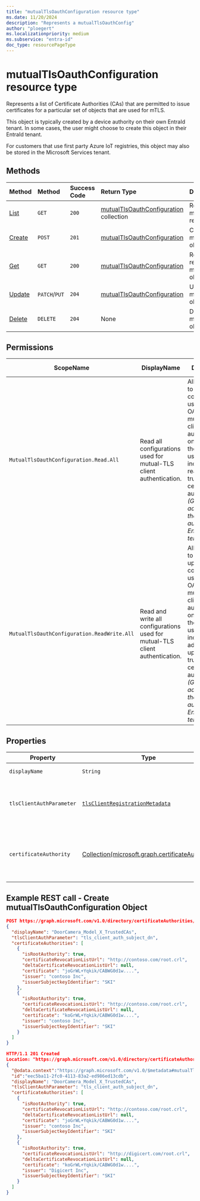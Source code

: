 ```yaml
---
title: "mutualTlsOauthConfiguration resource type"
ms.date: 11/20/2024
description: "Represents a mutualTlsOauthConfig"
author: "ploegert"
ms.localizationpriority: medium
ms.subservice: "entra-id"
doc_type: resourcePageType
---
```


# mutualTlsOauthConfiguration resource type

Represents a list of Certificate Authorities (CAs) that are permitted to issue certificates for a particular set of objects that are used for mTLS.

This object is typically created by a device authority on their own EntraId tenant. In some cases, the user might choose to create this object in their EntraId tenant.

For customers that use first party Azure IoT registries, this object may also be stored in the Microsoft Services tenant.


## Methods
| Method       | Method | Success Code | Return Type  | Description | 
|:---------------|:--------|:----------|:---|:---|
|[List](../api/certificateauthoritypath-list-mutualtlsoauthconfigurations.md) |`GET` |`200` | [mutualTlsOauthConfiguration](mutualtlsoauthconfiguration.md) collection| Retrieve a list of mutualTlsOauthConfiguration registered in the directory. |
|[Create](../api/certificateauthoritypath-post-mutualtlsoauthconfigurations.md) | `POST` |`201` | [mutualTlsOauthConfiguration](mutualtlsoauthconfiguration.md) | Create mutualTlsOauthConfiguration object. | 
|[Get](../api/mutualtlsoauthconfiguration-get.md)| `GET`|`200` | [mutualTlsOauthConfiguration](mutualtlsoauthconfiguration.md) | Read properties and relationships of mutualTlsOauthConfiguration object.| 
|[Update](../api/mutualtlsoauthconfiguration-update.md) | `PATCH`/`PUT` |`204` | [mutualTlsOauthConfiguration](mutualtlsoauthconfiguration.md)  | Update the properties of the mutualTlsOauthConfiguration object.  |
|[Delete](../api/certificateauthoritypath-delete-mutualtlsoauthconfigurations.md) | `DELETE`      |`204` | None |Delete the mutualTlsOauthConfiguration object.   |

## Permissions
|ScopeName|DisplayName|Description|Type|Admin Consent?|Entities/APIs covered|
|-|-|-|-|-|-|
|`MutualTlsOauthConfiguration.Read.All`| Read all configurations used for mutual-TLS client authentication. | Allows the app to read configuration used for OAuth 2.0 mutual-TLS client authentication, on behalf of the signed-in user. This includes reading trusted certificate authorities. _(Granted to admin role on the device authority's EntraId tenant)_|**Delegated**|**Yes**|List, Get|
|`MutualTlsOauthConfiguration.ReadWrite.All`| Read and write all configurations used for mutual-TLS client authentication. | Allows the app to read and update configuration used for OAuth 2.0 mutual-TLS client authentication, on behalf of the signed-in user. This includes adding and updating trusted certificate authorities. _(Granted to admin role on the device authority's EntraId tenant)_|**Delegated**|**Yes**|List, Get, Create, Update, Delete|

## Properties

|Property|Type|Description|Key|Required|ReadOnly|
|-|-|-|-|-|-|
|`displayName`|`String`|Friendly name|
|`tlsClientAuthParameter`|[`tlsClientRegistrationMetadata`](enums.md#tlsClientRegistrationMetadata) | Specifies which field in the certificate contains the subject ID |No | Yes| Yes|
|`certificateAuthority`|[Collection(microsoft.graph.certificateAuthority)](https://docs.microsoft.com/en-us/graph/api/resources/certificateauthority?view=graph-rest-1.0) | Multi-value property representing a list of trusted certificate authorities. | No | No | No |

## Example REST call - Create mutualTlsOauthConfiguration Object
<!-- {
  "blockType": "resource",
  "keyProperty": "id",
  "@odata.type": "microsoft.graph.mutualTlsOauthConfiguration",
  "baseType": "microsoft.graph.trustedCertificateAuthorityBase",
  "openType": false
}
-->
```json
POST https://graph.microsoft.com/v1.0/directory/certificateAuthorities/mutualTlsOauthConfigurations
{
  "displayName": "DoorCamera_Model_X_TrustedCAs",
  "tlsClientAuthParameter": "tls_client_auth_subject_dn",
  "certificateAuthorities": [
    {
      "isRootAuthority": true,
      "certificateRevocationListUrl": "http://contoso.com/root.crl",
      "deltaCertificateRevocationListUrl": null,
      "certificate": "joGrWL+Yqkik/CABWG0d1w....",
      "issuer": "contoso Inc",
      "issuerSubjectkeyIdentifier": "SKI"
    },
    {
      "isRootAuthority": true,
      "certificateRevocationListUrl": "http://contoso.com/root.crl",
      "deltaCertificateRevocationListUrl": null,
      "certificate": "koGrWL+Yqkik/CABWG0d1w....",
      "issuer": "contoso Inc",
      "issuerSubjectkeyIdentifier": "SKI"
    }
  ]
}

HTTP/1.1 201 Created
Location: "https://graph.microsoft.com/v1.0/directory/certificateAuthorities/mutualTlsOauthConfigurations/eec5ba11-2fc0-4113-83a2-ed986ed13cdb"
{
  "@odata.context":"https://graph.microsoft.com/v1.0/$metadata#mutualTlsOauthConfigurations",
  "id":"eec5ba11-2fc0-4113-83a2-ed986ed13cdb",
  "displayName": "DoorCamera_Model_X_TrustedCAs",
  "tlsClientAuthParameter": "tls_client_auth_subject_dn",
  "certificateAuthorities": [
    {
      "isRootAuthority": true,
      "certificateRevocationListUrl": "http://contoso.com/root.crl",
      "deltaCertificateRevocationListUrl": null,
      "certificate": "joGrWL+Yqkik/CABWG0d1w....",
      "issuer": "contoso Inc",
      "issuerSubjectkeyIdentifier": "SKI"
    },
    {
      "isRootAuthority": true,
      "certificateRevocationListUrl": "http://digicert.com/root.crl",
      "deltaCertificateRevocationListUrl": null,
      "certificate": "koGrWL+Yqkik/CABWG0d1w....",
      "issuer": "Digicert Inc",
      "issuerSubjectkeyIdentifier": "SKI"
    }
  ]
}
```
